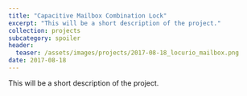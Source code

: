 ```yaml
---
title: "Capacitive Mailbox Combination Lock"
excerpt: "This will be a short description of the project."
collection: projects
subcategory: spoiler
header: 
  teaser: /assets/images/projects/2017-08-18_locurio_mailbox.png
date: 2017-08-18
---
```


This will be a short description of the project.